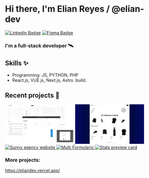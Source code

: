 # Hi there, I'm Elian Reyes / @elian-dev
[![Linkedin Badge](https://img.shields.io/badge/-eliandev-blue?style=flat-square&logo=Linkedin&logoColor=white&link=https://www.linkedin.com/in/eliandev/)](https://www.linkedin.com/in/eliandev/)
[![Figma Badge](https://img.shields.io/badge/-eliandev-purple?style=flat-square&logo=Figma&logoColor=white&link=https://www.linkedin.com/in/eliandev/)](https://www.figma.com/@eliandev)

### I'm a full-stack developer 🛰️

## Skills ✨
- Programming: JS, PYTHON, PHP
- React.js, VUE.js, Next.js, Astro. build.

## Recent projects 🚧

<a href='https://saas-ecommerce-admin.vercel.app/019b2c62-c359-4796-96c7-4006a9da50a3' target='_blank'>
  <img width='45%' src='./imgs/admin-git.png' alt='admin dasboard' />
</a>
<a href='https://ecommerce-store-rho-lovat.vercel.app/' target='_blank'>
  <img  width='45%' src='./imgs/store-git.png' alt='Store Online' />
</a>

<a href='https://sunny-agency-landing-page-5p6b.vercel.app/' target='_blank'>
  <img width='30%' src='https://i.imgur.com/6jZ9Zdm.png' alt='Sunny agency website' />
</a>
<a href='https://multi-step-form-main-dusky.vercel.app/' target='_blank'>
  <img width='30%' src='https://i.imgur.com/pUSCwCa.png' alt='Multi Formulario' />
</a>
<a href='https://stats-preview-card-component-main-fm.vercel.app/' target='_blank'>
  <img width='30%' src='https://i.imgur.com/jugAVAS.png' alt='Stats preview card' />
</a>

### More projects:
https://eliandev.vercel.app/
